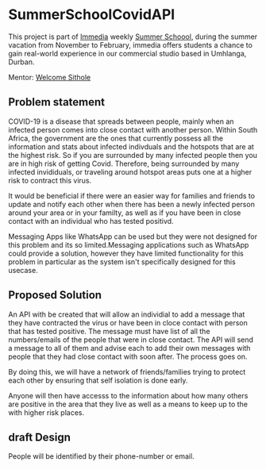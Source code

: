 # SummerSchoolCovidAPI

This project is part of  [Immedia](https://www.immedia.co.za/) weekly [Summer Schoool](https://www.summerschool.org.za/), during the summer vacation from November to February, immedia offers students a chance to gain real-world experience in our commercial studio based in Umhlanga, Durban.

Mentor:  [Welcome Sithole](https://github.com/SitholeWB)



## Problem statement

COVID-19 is a disease that spreads between people, mainly when an infected person comes into close contact with another person.
Within South Africa, the government are the ones that currently possess all the information and stats about infected indivduals and the hotspots that are at the highest risk.
So if you are surrounded by many infected people then you are in high risk of getting Covid. Therefore, being surrounded by many infected invididuals, or traveling around hotspot areas puts one at a higher risk to contract this virus.

It would be beneficial if there were an easier way for families and friends to update and notify each other when there has been a newly infected person around your area or in your familty, as well as if  you have been in close contact with an individual who has tested positivd.

Messaging Apps like WhatsApp can be used but they were not designed for this problem and its so limited.Messaging applications such as WhatsApp could provide a solution, however they have limited functionality for this problem in particular as the system isn't specifically designed for this usecase.

## Proposed Solution

An API with be created that will allow an individial to add a message that they have contracted the virus or have been in cloce contact with person that has tested positive. The message must have list of all the numbers/emails of the people that were in close contact.
The API will send a message to all of them and advise each to add their own messages with people that they had close contact with soon after. The process goes on.

By doing this, we will have a network of friends/families trying to protect each other by ensuring that self isolation is done early.

Anyone will then have accesss to the information about how many others are positive in the area that they live as well as a means to keep up to the with higher risk places.

## draft Design

People will be identified by their phone-number or email.

